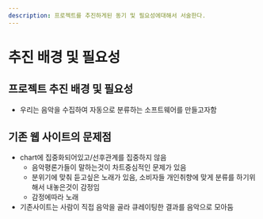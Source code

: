 ```yaml
---
description: 프로젝트를 추진하게된 동기 및 필요성에대해서 서술한다.
---
```


# 추진 배경 및 필요성

## 프로젝트 추진 배경 및 필요성

* 우리는 음악을 수집하여 자동으로 분류하는 소프트웨어를 만들고자함 





## 기존 웹 사이트의 문제점

* chart에 집중화되어있고/선후관계를 집중하지 않음
  * 음악평론가들이 말하는것이 차트중심적인 문제가 있음
  * 분위기에 맞춰 듣고싶은 노래가 있음, 소비자들 개인취향에 맞게 분류를 하기위해서 내놓은것이 감정임
  * 감정에따라 노래
* 기존사이트는 사람이 직접 음악을 골라 큐레이팅한 결과를 음악으로 모아둠





